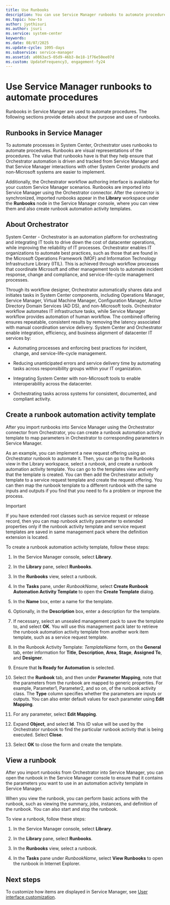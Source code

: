 ```yaml
---
title: Use Runbooks
description: You can use Service Manager runbooks to automate procedures.
ms.topic: how-to
author: jyothisuri
ms.author: jsuri
ms.service: system-center
keywords:
ms.date: 08/07/2025
ms.update-cycle: 1095-days
ms.subservice: service-manager
ms.assetid: a0863ac5-05d9-46b3-8e18-1f76e50ee07d
ms.custom: UpdateFrequency3, engagement-fy24
---
```


# Use Service Manager runbooks to automate procedures


Runbooks in Service Manger are used to automate procedures. The following sections provide details about the purpose and use of runbooks.

## Runbooks in Service Manager

To automate processes in System Center, Orchestrator uses runbooks to automate procedures. Runbooks are visual representations of the procedures. The value that runbooks have is that they help ensure that Orchestrator automation is driven and tracked from Service Manager and that Service Manager interactions with other System Center products and non-Microsoft systems are easier to implement.

Additionally, the Orchestrator workflow authoring interface is available for your custom Service Manager scenarios. Runbooks are imported into Service Manager using the Orchestrator connector. After the connector is synchronized, imported runbooks appear in the **Library** workspace under the **Runbooks** node in the Service Manager console, where you can view them and also create runbook automation activity templates.

## About Orchestrator

System Center - Orchestrator is an automation platform for orchestrating and integrating IT tools to drive down the cost of datacenter operations, while improving the reliability of IT processes. Orchestrator enables IT organizations to automate best practices, such as those that are found in the Microsoft Operations Framework (MOF) and Information Technology Infrastructure Library (ITIL). This is achieved through workflow processes that coordinate Microsoft and other management tools to automate incident response, change and compliance, and service-life-cycle management processes.

Through its workflow designer, Orchestrator automatically shares data and initiates tasks in System Center components, including Operations Manager, Service Manager, Virtual Machine Manager, Configuration Manager, Active Directory Domain Services (AD DS), and non-Microsoft tools. Orchestrator workflow automates IT infrastructure tasks, while  Service Manager workflow provides automation of human workflow. The combined offering ensures repeatable, consistent results by removing the latency associated with manual coordination service delivery. System Center and Orchestrator enable integration, efficiency, and business alignment of datacenter IT services by:

- Automating processes and enforcing best practices for incident, change, and service-life-cycle management.

- Reducing unanticipated errors and service delivery time by automating tasks across responsibility groups within your IT organization.

- Integrating System Center with non-Microsoft tools to enable interoperability across the datacenter.

- Orchestrating tasks across systems for consistent, documented, and compliant activity.

## Create a runbook automation activity template

After you import runbooks into Service Manager using the Orchestrator connector from Orchestrator, you can create a runbook automation activity template to map parameters in Orchestrator to corresponding parameters in Service Manager.

As an example, you can implement a new request offering using an Orchestrator runbook to automate it. Then, you can go to the Runbooks view in the Library workspace, select a runbook, and create a runbook automation activity template. You can go to the templates view and verify that the template is created. You can then add the Orchestrator activity template to a service request template and create the request offering. You can then map the runbook template to a different runbook with the same inputs and outputs if you find that you need to fix a problem or improve the process.

> [!IMPORTANT]
> If you have extended root classes such as service request or release record, then you can map runbook activity parameter to extended properties only if the runbook activity template and service request templates are saved in same management pack where the definition extension is located.

To create a runbook automation activity template, follow these steps:

1. In the Service Manager console, select **Library**.

2. In the **Library** pane, select **Runbooks**.

3. In the **Runbooks** view, select a runbook.

4. In the **Tasks** pane, under *RunbookName*, select **Create Runbook Automation Activity Template** to open the **Create Template** dialog.

5. In the **Name** box, enter a name for the template.

6. Optionally, in the **Description** box, enter a description for the template.

7. If necessary, select an unsealed management pack to save the template to, and select **OK**. You will use this management pack later to retrieve the runbook automation activity template from another work item template, such as a service request template.

8. In the Runbook Activity Template: *TemplateName* form, on the **General** tab, enter information for **Title**, **Description**, **Area**, **Stage**, **Assigned To**, and **Designer**.

9. Ensure that **Is Ready for Automation** is selected.

10. Select the **Runbook** tab, and then under **Parameter Mapping**, note that the parameters from the runbook are mapped to generic properties. For example, Parameter1, Parameter2, and so on, of the runbook activity class. The **Type** column specifies whether the parameters are inputs or outputs. You can also enter default values for each parameter using **Edit Mapping**.

11. For any parameter, select **Edit Mapping**.

12. Expand **Object**, and select **Id**. This ID value will be used by the Orchestrator runbook to find the particular runbook activity that is being executed. Select **Close**.

13. Select **OK** to close the form and create the template.

## View a runbook

After you import runbooks from Orchestrator into Service Manager, you can open the runbook in the Service Manager console to ensure that it contains the parameters you want to use in an automation activity template in Service Manager.

When you view the runbook, you can perform basic actions with the runbook, such as viewing the summary, jobs, instances, and definition of the runbook. You can also start and stop the runbook.

To view a runbook, follow these steps:

1. In the Service Manager console, select **Library**.

2. In the **Library** pane, select **Runbooks**.

3. In the **Runbooks** view, select a runbook.

4. In the **Tasks** pane under *RunbookName*, select **View Runbooks** to open the runbook in Internet Explorer.

## Next steps

To customize how items are displayed in Service Manager, see [User interface customization](ui-customization.md).
